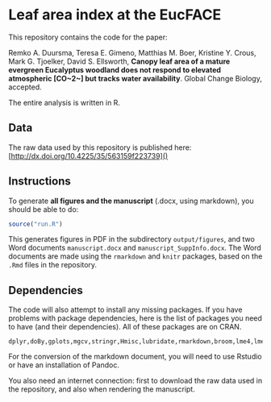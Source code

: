 # Leaf area index at the EucFACE


This repository contains the code for the paper:
  

Remko A. Duursma, Teresa E. Gimeno, Matthias M. Boer, Kristine Y. Crous, Mark G. Tjoelker, David S. Ellsworth, **Canopy leaf area of a mature evergreen Eucalyptus woodland does not respond to elevated atmospheric [CO~2~] but tracks water availability**. Global Change Biology, accepted.

The entire analysis is written in R.

## Data

The raw data used by this repository is published here: [http://dx.doi.org/10.4225/35/563159f223739]()


## Instructions

To generate **all figures and the manuscript** (.docx, using markdown), you should be able to do:

```r
source("run.R")
```

This generates figures in PDF in the subdirectory `output/figures`, and two Word documents `manuscript.docx` and `manuscript_SuppInfo.docx`. The Word documents are made using the `rmarkdown` and `knitr` packages, based on the `.Rmd` files in the repository.


## Dependencies

The code will also attempt to install any missing packages. If you have problems with package dependencies, here is the list of packages you need to have (and their dependencies). All of these packages are on CRAN.

```
dplyr,doBy,gplots,mgcv,stringr,Hmisc,lubridate,rmarkdown,broom,lme4,lmerTest,car,reporttools
```

For the conversion of the markdown document, you will need to use Rstudio or have an installation of Pandoc. 

You also need an internet connection: first to download the raw data used in the repository, and also when rendering the manuscript. 



